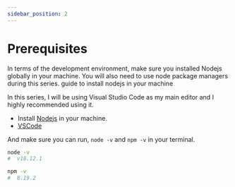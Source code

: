 ```yaml
---
sidebar_position: 2
---
```


# Prerequisites

In terms of the development environment, make sure you installed Nodejs globally in your machine. You will also need to use node package managers during this series.
guide to install nodejs in your machine

In this series, I will be using Visual Studio Code as my main editor and I highly recommended using it.

- Install [Nodejs](https://nodejs.org/en/download/) in your machine.
- [VSCode](https://code.visualstudio.com/download)

And make sure you can run, `node -v` and `npm -v` in your terminal.

```bash
node -v
#  v18.12.1
```

```bash
npm -v
#  8.19.2
```
